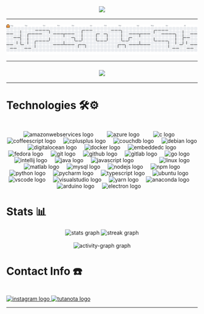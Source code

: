 <div align="center">
  <img src="https://profile-counter.glitch.me/jestiferharold/count.svg?"  />
</div>

---

<picture>
  <source media="(prefers-color-scheme: dark)" srcset="https://raw.githubusercontent.com/jestiferharold/jestiferharold/output/pacman-contribution-graph-dark.svg">
  <source media="(prefers-color-scheme: light)" srcset="https://raw.githubusercontent.com/jestiferharold/jestiferharold/output/pacman-contribution-graph.svg">
  <img alt="pacman contribution graph" src="https://raw.githubusercontent.com/jestiferharold/jestiferharold/output/pacman-contribution-graph.svg">
</picture>

---
###

<div align="center">
  <img src="https://media1.tenor.com/m/lCdXYT4N8BAAAAAd/chainsaw-man-power.gif"  />
</div>

---
###

<h1 align="left">Technologies 🛠️⚙️</h1>

###

<br clear="both">

<div align="center">
  <img src="https://cdn.jsdelivr.net/gh/devicons/devicon/icons/amazonwebservices/amazonwebservices-plain-wordmark.svg" height="40" alt="amazonwebservices logo"  />
  <img width="12" />
<!--   <img src="https://cdn.jsdelivr.net/gh/devicons/devicon/icons/appwrite/appwrite-original.svg" height="40" alt="appwrite logo"  /> -->
  <img width="12" />
  <img src="https://cdn.jsdelivr.net/gh/devicons/devicon/icons/azure/azure-original.svg" height="40" alt="azure logo"  />
  <img width="12" />
<!--   <img src="https://cdn.jsdelivr.net/gh/devicons/devicon/icons/blender/blender-original.svg" height="40" alt="blender logo"  /> -->
  <img width="12" />
  <img src="https://cdn.jsdelivr.net/gh/devicons/devicon/icons/c/c-original.svg" height="40" alt="c logo"  />
  <img width="12" />
  <img src="https://cdn.jsdelivr.net/gh/devicons/devicon/icons/coffeescript/coffeescript-original-wordmark.svg" height="40" alt="coffeescript logo"  />
  <img width="12" />
  <img src="https://cdn.jsdelivr.net/gh/devicons/devicon/icons/cplusplus/cplusplus-original.svg" height="40" alt="cplusplus logo"  />
  <img width="12" />
  <img src="https://cdn.jsdelivr.net/gh/devicons/devicon/icons/couchdb/couchdb-original.svg" height="40" alt="couchdb logo"  />
  <img width="12" />
  <img src="https://cdn.jsdelivr.net/gh/devicons/devicon/icons/debian/debian-original.svg" height="40" alt="debian logo"  />
  <img width="12" />
  <img src="https://cdn.jsdelivr.net/gh/devicons/devicon/icons/digitalocean/digitalocean-original.svg" height="40" alt="digitalocean logo"  />
  <img width="12" />
  <img src="https://cdn.jsdelivr.net/gh/devicons/devicon/icons/docker/docker-original.svg" height="40" alt="docker logo"  />
  <img width="12" />
  <img src="https://cdn.jsdelivr.net/gh/devicons/devicon/icons/embeddedc/embeddedc-original.svg" height="40" alt="embeddedc logo"  />
  <img width="12" />
  <img src="https://cdn.jsdelivr.net/gh/devicons/devicon/icons/fedora/fedora-plain.svg" height="40" alt="fedora logo"  />
  <img width="12" />
  <img src="https://cdn.jsdelivr.net/gh/devicons/devicon/icons/git/git-plain.svg" height="40" alt="git logo"  />
  <img width="12" />
  <img src="https://cdn.jsdelivr.net/gh/devicons/devicon/icons/github/github-original.svg" height="40" alt="github logo"  />
  <img width="12" />
  <img src="https://cdn.jsdelivr.net/gh/devicons/devicon/icons/gitlab/gitlab-original.svg" height="40" alt="gitlab logo"  />
  <img width="12" />
  <img src="https://cdn.jsdelivr.net/gh/devicons/devicon/icons/go/go-original.svg" height="40" alt="go logo"  />
  <img width="12" />
<!--   <img src="https://cdn.jsdelivr.net/gh/devicons/devicon/icons/google/google-original.svg" height="40" alt="google logo"  /> -->
  <img width="12" />
  <img src="https://cdn.jsdelivr.net/gh/devicons/devicon/icons/intellij/intellij-original.svg" height="40" alt="intellij logo"  />
  <img width="12" />
  <img src="https://cdn.jsdelivr.net/gh/devicons/devicon/icons/java/java-original.svg" height="40" alt="java logo"  />
  <img width="12" />
  <img src="https://cdn.jsdelivr.net/gh/devicons/devicon/icons/javascript/javascript-original.svg" height="40" alt="javascript logo"  />
  <img width="12" />
<!--   <img src="https://cdn.jsdelivr.net/gh/devicons/devicon/icons/jetbrains/jetbrains-original.svg" height="40" alt="jetbrains logo"  /> -->
  <img width="12" />
<!--   <img src="https://cdn.jsdelivr.net/gh/devicons/devicon/icons/kaggle/kaggle-original.svg" height="40" alt="kaggle logo"  /> -->
  <img width="12" />
<!--   <img src="https://cdn.jsdelivr.net/gh/devicons/devicon/icons/jupyter/jupyter-original.svg" height="40" alt="jupyter logo"  /> -->
  <img width="12" />
  <img src="https://cdn.jsdelivr.net/gh/devicons/devicon/icons/linux/linux-original.svg" height="40" alt="linux logo"  />
  <img width="12" />
<!--   <img src="https://cdn.jsdelivr.net/gh/devicons/devicon/icons/linkedin/linkedin-original.svg" height="40" alt="linkedin logo"  /> -->
  <img width="12" />
<!--   <img src="https://cdn.jsdelivr.net/gh/devicons/devicon/icons/lua/lua-original.svg" height="40" alt="lua logo"  /> -->
  <img width="12" />
  <img src="https://cdn.jsdelivr.net/gh/devicons/devicon/icons/matlab/matlab-original.svg" height="40" alt="matlab logo"  />
  <img width="12" />
  <img src="https://cdn.jsdelivr.net/gh/devicons/devicon/icons/mysql/mysql-original.svg" height="40" alt="mysql logo"  />
  <img width="12" />
  <img src="https://cdn.jsdelivr.net/gh/devicons/devicon/icons/nodejs/nodejs-original.svg" height="40" alt="nodejs logo"  />
  <img width="12" />
  <img src="https://cdn.jsdelivr.net/gh/devicons/devicon/icons/npm/npm-original-wordmark.svg" height="40" alt="npm logo"  />
  <img width="12" />
<!--   <img src="https://cdn.jsdelivr.net/gh/devicons/devicon/icons/opera/opera-original.svg" height="40" alt="opera logo"  /> -->
  <img width="12" />
  <img src="https://cdn.jsdelivr.net/gh/devicons/devicon/icons/python/python-original.svg" height="40" alt="python logo"  />
  <img width="12" />
  <img src="https://cdn.jsdelivr.net/gh/devicons/devicon/icons/pycharm/pycharm-original.svg" height="40" alt="pycharm logo"  />
  <img width="12" />
  <img src="https://cdn.jsdelivr.net/gh/devicons/devicon/icons/typescript/typescript-original.svg" height="40" alt="typescript logo"  />
  <img width="12" />
  <img src="https://cdn.jsdelivr.net/gh/devicons/devicon/icons/ubuntu/ubuntu-plain.svg" height="40" alt="ubuntu logo"  />
  <img width="12" />
  <img src="https://cdn.jsdelivr.net/gh/devicons/devicon/icons/vscode/vscode-original.svg" height="40" alt="vscode logo"  />
  <img width="12" />
  <img src="https://cdn.jsdelivr.net/gh/devicons/devicon/icons/visualstudio/visualstudio-plain.svg" height="40" alt="visualstudio logo"  />
  <img width="12" />
  <img src="https://cdn.jsdelivr.net/gh/devicons/devicon/icons/yarn/yarn-original.svg" height="40" alt="yarn logo"  />
  <img width="12" />
  <img src="https://cdn.simpleicons.org/anaconda/44A833" height="40" alt="anaconda logo"  />
  <img width="12" />
  <img src="https://cdn.simpleicons.org/arduino/00979D" height="40" alt="arduino logo"  />
  <img width="12" />
  <img src="https://cdn.simpleicons.org/electron/47848F" height="40" alt="electron logo"  />
  <img width="12" />
<!--   <img src="https://cdn.simpleicons.org/firefox/FF7139" height="40" alt="firefox logo"  /> -->
</div>

<h1 align="left">Stats 📊</h1>

<div align="center">  

  <img src="https://github-readme-stats.vercel.app/api?username=jestiferharold&hide_title=false&hide_rank=true&show_icons=false&include_all_commits=true&count_private=true&disable_animations=false&theme=maroongold&locale=en&hide_border=false&order=1&custom_title=Git%20Stats" height="150" alt="stats graph"  />
  <img src="https://streak-stats.demolab.com?user=jestiferharold&locale=de&mode=weekly&theme=aura&hide_border=false&border_radius=5&order=3" height="150" alt="streak graph"  />
 <br clear="both">
<br clear="both">

  <img src="https://github-readme-activity-graph.vercel.app/graph?username=jestiferharold&radius=16&theme=merko&area=true&order=5&hide_title=false&hide_border=false&custom_title=Sanjay's%20Activity%20Graph" height="300" alt="activity-graph graph"  />

</div>


<h1 align="left">Contact Info ☎️</h1>


<br clear="both">

<div align="left">
  <a href="https://www.instagram.com/ikykmenowshut/" target="_blank">
    <img src="https://raw.githubusercontent.com/maurodesouza/profile-readme-generator/master/src/assets/icons/social/instagram/default.svg" width="52" height="40" alt="instagram logo"  />
  </a>
  <a href="mailto:sanjay.pandian@tutamail.com" target="_blank">
    <img src="https://raw.githubusercontent.com/maurodesouza/profile-readme-generator/master/src/assets/icons/social/tutanota/default.svg" width="52" height="40" alt="tutanota logo"  />
  </a>
</div>


---
